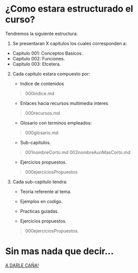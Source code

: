 # ¿Como estara estructurado el curso?

Tendremos la siguiente estructura:

1. Se presentaran X capitulos los cuales corresponden a:

- Capitulo 001: Conceptos Basicos.
- Capitulo 002: Funciones.
- Capitulo 003: Etcetera.

2. Cada capitulo estara compuesto por:
    - Indice de contenidos
    > 000indice.md
    
    - Enlaces hacia recursos multimedia interes
    > 000recursos.md
    
    - Glosario con terminos empleados:
    > 000glosario.md
    
    - Sub-capitulos.
    > 001nombreCorto.md
    > 002nombreAunMasCorto.md
    
    - Ejercicios propuestos.
    > 000ejerciciosPropuestos

3. Cada sub-capitulo tendra:
    - Teoria referente al tema.
    
    - Ejemplos en codigo.
    
    - Practicas guiadas.
    
    - Ejercicios propuestos.
    > 000ejerciciosPropuestos.

# Sin mas nada que decir... 

[A DARLE CAÑA!](https://github.com/vaavJSdev/FundamentosJavascript/blob/master/Capitulo%20001/000indice.md)
